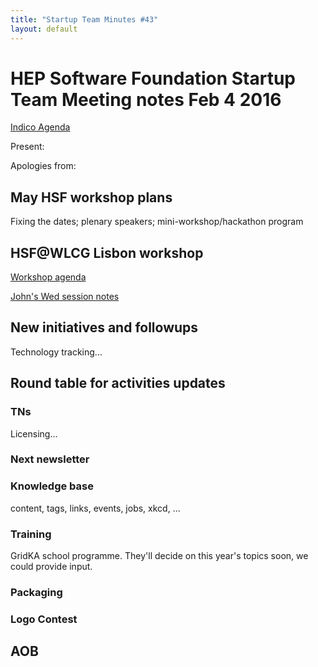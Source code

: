 ```yaml
---
title: "Startup Team Minutes #43"
layout: default
---
```


# HEP Software Foundation Startup Team Meeting notes Feb 4 2016

[Indico Agenda](https://indico.cern.ch/event/493741/)

Present: 

Apologies from: 

## May HSF workshop plans

Fixing the dates; plenary speakers; mini-workshop/hackathon program

## HSF@WLCG Lisbon workshop

[Workshop agenda](https://indico.cern.ch/event/433164/other-view?view=standard)

[John's Wed session notes](https://indico.cern.ch/event/433164/contribution/21/note/)

## New initiatives and followups

Technology tracking...

## Round table for activities updates

### TNs

Licensing...

### Next newsletter

### Knowledge base

content, tags, links, events, jobs, xkcd, ...

### Training

GridKA school programme. They'll decide on this year's topics soon, we could provide input.

### Packaging

### Logo Contest

## AOB

